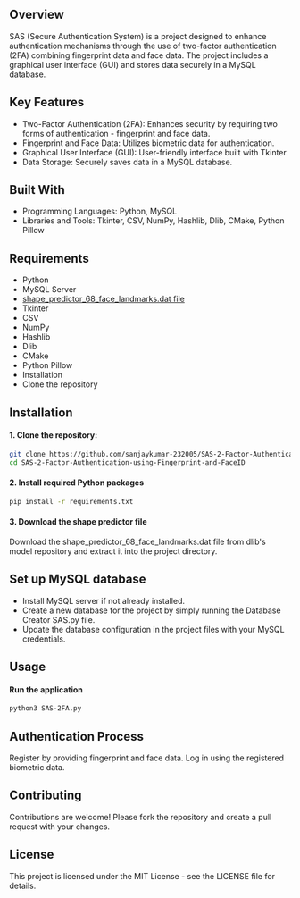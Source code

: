 <!-- SAS (Secure Authentication System) - 2 Factor Authentication Project -->
## Overview
SAS (Secure Authentication System) is a project designed to enhance authentication mechanisms through the use of two-factor authentication (2FA) combining fingerprint data and face data. The project includes a graphical user interface (GUI) and stores data securely in a MySQL database.

## Key Features
* Two-Factor Authentication (2FA): Enhances security by requiring two forms of authentication - fingerprint and face data.
* Fingerprint and Face Data: Utilizes biometric data for authentication.
* Graphical User Interface (GUI): User-friendly interface built with Tkinter.
* Data Storage: Securely saves data in a MySQL database.

## Built With
* Programming Languages: Python, MySQL
* Libraries and Tools: Tkinter, CSV, NumPy, Hashlib, Dlib, CMake, Python Pillow

## Requirements
- Python
- MySQL Server
- [shape_predictor_68_face_landmarks.dat file](https://github.com/italojs/facial-landmarks-recognition/blob/d37b6a7426e98094e28fa99254e270a3e9b6d591/shape_predictor_68_face_landmarks.dat)
- Tkinter
- CSV
- NumPy
- Hashlib
- Dlib
- CMake
- Python Pillow
- Installation
- Clone the repository

## Installation

#### 1. Clone the repository:

   ```bash
git clone https://github.com/sanjaykumar-232005/SAS-2-Factor-Authentication-using-Fingerprint-and-FaceID.git
cd SAS-2-Factor-Authentication-using-Fingerprint-and-FaceID
```
#### 2. Install required Python packages
```bash
pip install -r requirements.txt
```
#### 3. Download the shape predictor file
Download the shape_predictor_68_face_landmarks.dat file from dlib's model repository and extract it into the project directory.

## Set up MySQL database
* Install MySQL server if not already installed.
* Create a new database for the project by simply running the Database Creator SAS.py file.
* Update the database configuration in the project files with your MySQL credentials.

## Usage
#### Run the application
```bash
python3 SAS-2FA.py
```

## Authentication Process

Register by providing fingerprint and face data.
Log in using the registered biometric data.

## Contributing
Contributions are welcome! Please fork the repository and create a pull request with your changes.

## License
This project is licensed under the MIT License - see the LICENSE file for details.
